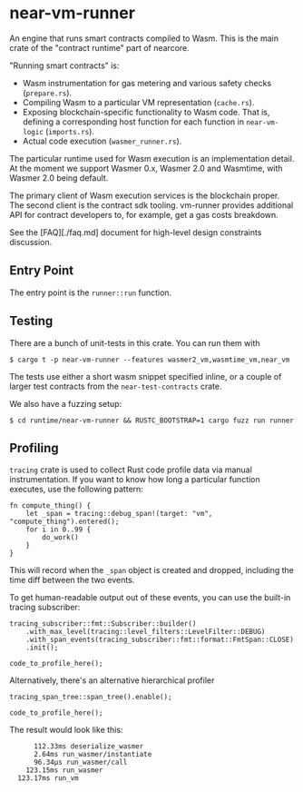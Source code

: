 # near-vm-runner

An engine that runs smart contracts compiled to Wasm.
This is the main crate of the "contract runtime" part of nearcore.

"Running smart contracts" is:

- Wasm instrumentation for gas metering and various safety checks (`prepare.rs`).
- Compiling Wasm to a particular VM representation (`cache.rs`).
- Exposing blockchain-specific functionality to Wasm code. That is, defining a corresponding host
  function for each function in `near-vm-logic` (`imports.rs`).
- Actual code execution (`wasmer_runner.rs`).

The particular runtime used for Wasm execution is an implementation detail.  At the moment we support
Wasmer 0.x, Wasmer 2.0 and Wasmtime, with Wasmer 2.0 being default.

The primary client of Wasm execution services is the blockchain proper. The second client is the
contract sdk tooling. vm-runner provides additional API for contract developers to, for example,
get a gas costs breakdown.

See the [FAQ][./faq.md] document for high-level design constraints discussion.

## Entry Point

The entry point is the `runner::run` function.

## Testing

There are a bunch of unit-tests in this crate. You can run them with

```console
$ cargo t -p near-vm-runner --features wasmer2_vm,wasmtime_vm,near_vm
```

The tests use either a short wasm snippet specified inline, or a couple of
larger test contracts from the `near-test-contracts` crate.

We also have a fuzzing setup:

```console
$ cd runtime/near-vm-runner && RUSTC_BOOTSTRAP=1 cargo fuzz run runner
```

## Profiling

`tracing` crate is used to collect Rust code profile data via manual instrumentation.
If you want to know how long a particular function executes, use the following pattern:

```ignore
fn compute_thing() {
    let _span = tracing::debug_span!(target: "vm", "compute_thing").entered();
    for i in 0..99 {
        do_work()
    }
}
```

This will record when the `_span` object is created and dropped, including the time diff between
the two events.

To get human-readable output out of these events, you can use the built-in tracing subscriber:

```ignore
tracing_subscriber::fmt::Subscriber::builder()
    .with_max_level(tracing::level_filters::LevelFilter::DEBUG)
    .with_span_events(tracing_subscriber::fmt::format::FmtSpan::CLOSE)
    .init();

code_to_profile_here();
```

Alternatively, there's an alternative hierarchical profiler

```ignore
tracing_span_tree::span_tree().enable();

code_to_profile_here();
```

The result would look like this:

```text
      112.33ms deserialize_wasmer
      2.64ms run_wasmer/instantiate
      96.34µs run_wasmer/call
    123.15ms run_wasmer
  123.17ms run_vm
```
